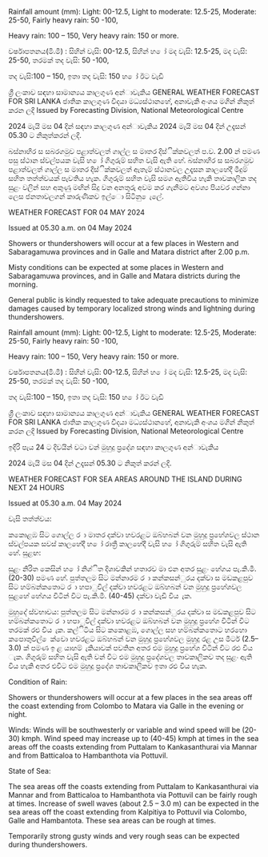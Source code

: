 Rainfall amount (mm): Light: 00-12.5, Light to moderate: 12.5-25, Moderate: 25-50, Fairly heavy rain: 50 -100,

Heavy rain: 100 – 150, Very heavy rain: 150 or more.

වර්ෂාපතනය(මි.මී) : සිහින් වැසි: 00-12.5, සිහින් හ ෝ මද වැසි: 12.5-25, මද වැසි: 25-50, තරමක් තද වැසි: 50 -100,

තද වැසි:100 – 150, ඉතා තද වැසි: 150 හ ෝ ඊට වැඩි

ශ්‍රී ලංකාව සඳහා සාමාන්‍යය කාලගුණ අන්‍ාවැකිය GENERAL WEATHER FORECAST FOR SRI LANKA ජාතික කාලගුණ විදයා මධ්‍යස්ථානහේ, අනාවැකි අංශය මගින් නිකුත් කරන ලදි Issued by Forecasting Division, National Meteorological Centre

2024 මැයි මස 04 දින්‍ සඳහා කාලගුණ අන්‍ාවැකිය 2024 මැයි මස 04 දින්‍ උදෑසන්‍ 05.30 ට නිකුත්කරන්‍ ලදි.

බස්නාහිර ස සබරගමුව පළාත්වලත් ගාල්ල ස මාතර දිස්ික්කවලත් ප.ව. 2.00 න් පමණ පසු ස්ථාන ස්වල්පයක වැසි හ ෝ ගිගුරුම් සහිත වැසි ඇති හේ. බස්නාහිර ස සබරගමුව පළාත්වලත් ගාල්ල ස මාතර දිස්ික්කවලත් ඇතැම් ස්ථානවල උදෑසන කාලහේදී මීදුම් සහිත තත්ත්වයක් පැවතිය හැක. ගිගුරුම් සහිත වැසි සමග ඇතිවිය හැකි තාවකාලික තද සුළං වලින් සහ අකුණු මඟින් සිදු වන අනතුරු අවම කර ගැනීමට අවශ්‍ය පියවර ගන්නා ලෙස ජනතාවලගන් කාරුණිකව ඉල්ො සිටිනු ෙැලේ.

WEATHER FORECAST FOR 04 MAY 2024

Issued at 05.30 a.m. on 04 May 2024

Showers or thundershowers will occur at a few places in Western and Sabaragamuwa provinces and in Galle and Matara district after 2.00 p.m.

Misty conditions can be expected at some places in Western and Sabaragamuwa provinces, and in Galle and Matara districts during the morning.

General public is kindly requested to take adequate precautions to minimize damages caused by temporary localized strong winds and lightning during thundershowers.

Rainfall amount (mm): Light: 00-12.5, Light to moderate: 12.5-25, Moderate: 25-50, Fairly heavy rain: 50 -100,

Heavy rain: 100 – 150, Very heavy rain: 150 or more.

වර්ෂාපතනය(මි.මී) : සිහින් වැසි: 00-12.5, සිහින් හ ෝ මද වැසි: 12.5-25, මද වැසි: 25-50, තරමක් තද වැසි: 50 -100,

තද වැසි:100 – 150, ඉතා තද වැසි: 150 හ ෝ ඊට වැඩි

ශ්‍රී ලංකාව සඳහා සාමාන්‍යය කාලගුණ අන්‍ාවැකිය GENERAL WEATHER FORECAST FOR SRI LANKA ජාතික කාලගුණ විදයා මධ්‍යස්ථානහේ, අනාවැකි අංශය මගින් නිකුත් කරන ලදි Issued by Forecasting Division, National Meteorological Centre

ඉදිරි පැය 24 ට දිවයින්‍ වටා වන්‍ මුහුදු ප්‍රදේශ සඳහා කාලගුණ අන්‍ාවැකිය

2024 මැයි මස 04 දින්‍ උදෑසන්‍ 05.30 ට නිකුත් කරන්‍ ලදි.

WEATHER FORECAST FOR SEA AREAS AROUND THE ISLAND DURING NEXT 24 HOURS

Issued at 05.30 a.m. 04 May 2024

වැසි තත්ත්වය:

කකොළඹ සිට ගොල්ල ර ා මාතර දක්වා හවරළට ඔබ්හබන් වන මුහුදු ප්‍රහේශවල ස්ථාන ස්වල්පයක සවස් කාලහේදී හ ෝ රාත්‍රී කාලහේදී වැසි හ ෝ ගිගුරුම් සහිත වැසි ඇති හේ. සුළඟ:

සුළං නිරිත කෙසින් හ ෝ නිශ්ිත දිශාවකින් හතාරව මා එන අතර සුළං හේගය පැ.කි.මී. (20-30) පමණ හේ. පුත්තලම සිට මන්නාරම ර ා කන්කසන්ුරය දක්වා ස මඩකළපුව සිට හම්බන්කතොට ර ා හපාුවිල් දක්වා හවරළට ඔබ්හබන් වන මුහුදු ප්‍රහේශවල සුළහේ හේගය විටින් විට පැ.කි.මී. (40-45) දක්වා වැඩි විය ැක.

මුහුදේ ස්වභාවය: පුත්තලම සිට මන්නාරම ර ා කන්කසන්ුරය දක්වා ස මඩකළපුව සිට හම්බන්කතොට ර ා හපාුවිල් දක්වා හවරළට ඔබ්හබන් වන මුහුදු ප්‍රහේශ විටින් විට තරමක් රළු විය ැක. කල්ිටිය සිට කකොළඹ, ගොල්ල සහ හම්බන්කතොට හරහො කපොතුවිල් ෙක්වො හවරළට ඔබ්හබන් වන මුහුදු ප්‍රහේශවල මුහුදු රළ උස මීටර් (2.5–3.0) ක් පමණ ඉ ළ යාහම් ැකියාවක් පවතින අතර එම මුහුදු ප්‍රහේශ විටින් විට රළු විය ැක. ගිගුරුම් සහිත වැසි ඇති වන්‍ විට එම මුහුදු ප්‍රදේශවල තාවකාලිකව තද සුළං ඇති විය හැකි අතර එවිට එම මුහුදු ප්‍රදේශ තාවකාලිකව ඉතා රළු විය හැක.

Condition of Rain:

Showers or thundershowers will occur at a few places in the sea areas off the coast extending from Colombo to Matara via Galle in the evening or night.

Winds: Winds will be southwesterly or variable and wind speed will be (20-30) kmph. Wind speed may increase up to (40-45) kmph at times in the sea areas off the coasts extending from Puttalam to Kankasanthurai via Mannar and from Batticaloa to Hambanthota via Pottuvil.

State of Sea:

The sea areas off the coasts extending from Puttalam to Kankasanthurai via Mannar and from Batticaloa to Hambanthota via Pottuvil can be fairly rough at times. Increase of swell waves (about 2.5 – 3.0 m) can be expected in the sea areas off the coast extending from Kalpitiya to Pottuvil via Colombo, Galle and Hambantota. These sea areas can be rough at times.

Temporarily strong gusty winds and very rough seas can be expected during thundershowers.
